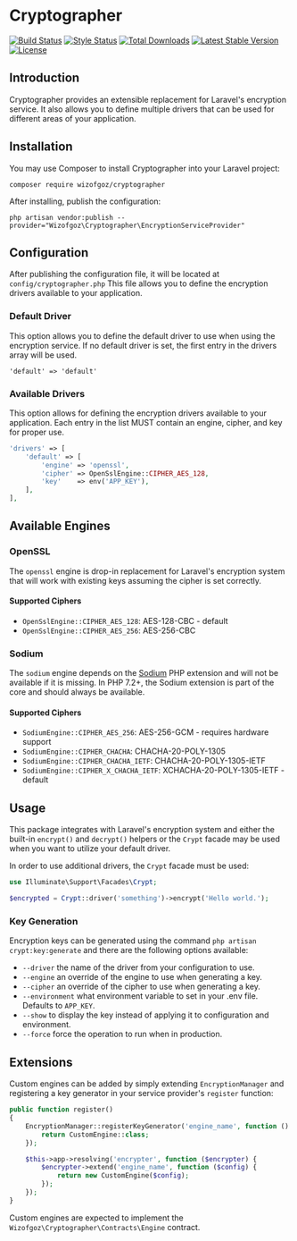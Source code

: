 # Cryptographer
<p>
<a href="https://travis-ci.org/Wizofgoz/Cryptographer"><img src="https://travis-ci.org/Wizofgoz/Cryptographer.svg?branch=master" alt="Build Status"></a>
<a href="https://github.styleci.io/repos/167452628"><img src="https://github.styleci.io/repos/167452628/shield?branch=master" alt="Style Status"></a>
<a href="https://packagist.org/packages/wizofgoz/cryptographer"><img src="https://poser.pugx.org/wizofgoz/cryptographer/downloads" alt="Total Downloads"></a>
<a href="https://packagist.org/packages/wizofgoz/cryptographer"><img src="https://poser.pugx.org/wizofgoz/cryptographer/v/stable.svg" alt="Latest Stable Version"></a>
<a href="https://packagist.org/packages/wizofgoz/cryptographer"><img src="https://poser.pugx.org/wizofgoz/cryptographer/license.svg" alt="License"></a>
</p>

## Introduction
Cryptographer provides an extensible replacement for Laravel's encryption service. It also allows you to define multiple drivers that can be used for different areas of your application.

## Installation
You may use Composer to install Cryptographer into your Laravel project:

`composer require wizofgoz/cryptographer`

After installing, publish the configuration:

`php artisan vendor:publish --provider="Wizofgoz\Cryptographer\EncryptionServiceProvider"`

## Configuration
After publishing the configuration file, it will be located at `config/cryptographer.php` This file allows you to define the encryption drivers available to your application.

### Default Driver
This option allows you to define the default driver to use when using the encryption service. If no default driver is set, the first entry in the drivers array will be used.

`'default' => 'default'`

### Available Drivers
This option allows for defining the encryption drivers available to your application. Each entry in the list MUST contain an engine, cipher, and key for proper use.

```php
'drivers' => [
    'default' => [
        'engine' => 'openssl',
        'cipher' => OpenSslEngine::CIPHER_AES_128,
        'key'    => env('APP_KEY'),
    ],
],
```
## Available Engines
### OpenSSL
The `openssl` engine is drop-in replacement for Laravel's encryption system that will work with existing keys assuming the cipher is set correctly.

#### Supported Ciphers

- `OpenSslEngine::CIPHER_AES_128`: AES-128-CBC - default
- `OpenSslEngine::CIPHER_AES_256`: AES-256-CBC

### Sodium
The `sodium` engine depends on the [Sodium](http://php.net/manual/en/book.sodium.php) PHP extension and will not be available if it is missing. In PHP 7.2+, the Sodium extension is part of the core and should always be available.

#### Supported Ciphers

- `SodiumEngine::CIPHER_AES_256`: AES-256-GCM - requires hardware support
- `SodiumEngine::CIPHER_CHACHA`: CHACHA-20-POLY-1305
- `SodiumEngine::CIPHER_CHACHA_IETF`: CHACHA-20-POLY-1305-IETF
- `SodiumEngine::CIPHER_X_CHACHA_IETF`: XCHACHA-20-POLY-1305-IETF - default

## Usage
This package integrates with Laravel's encryption system and either the built-in `encrypt()` and `decrypt()` helpers or the `Crypt` facade may be used when you want to utilize your default driver.

In order to use additional drivers, the `Crypt` facade must be used:

```php
use Illuminate\Support\Facades\Crypt;

$encrypted = Crypt::driver('something')->encrypt('Hello world.');
```

### Key Generation
Encryption keys can be generated using the command `php artisan crypt:key:generate` and there are the following options available:

- `--driver` the name of the driver from your configuration to use.
- `--engine` an override of the engine to use when generating a key.
- `--cipher` an override of the cipher to use when generating a key.
- `--environment` what environment variable to set in your .env file. Defaults to `APP_KEY`.
- `--show` to display the key instead of applying it to configuration and environment.
- `--force` force the operation to run when in production.

## Extensions
Custom engines can be added by simply extending `EncryptionManager` and registering a key generator in your service provider's `register` function:

```php
public function register()
{
    EncryptionManager::registerKeyGenerator('engine_name', function () {
        return CustomEngine::class;
    });

    $this->app->resolving('encrypter', function ($encrypter) {
        $encrypter->extend('engine_name', function ($config) {
            return new CustomEngine($config);
        });
    });
}
```

Custom engines are expected to implement the `Wizofgoz\Cryptographer\Contracts\Engine` contract.
